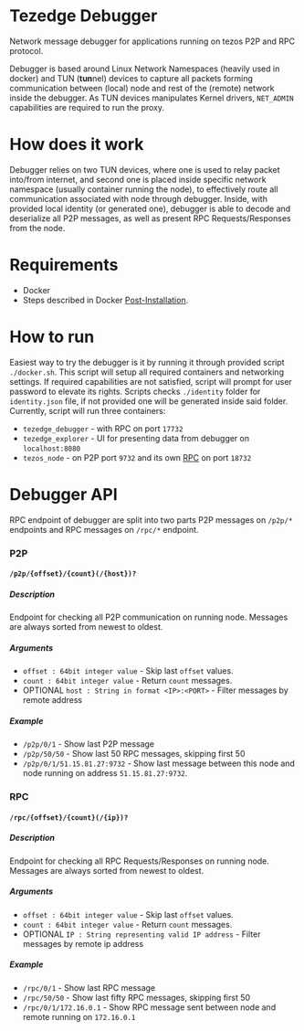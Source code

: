 Tezedge Debugger
================
Network message debugger for applications running on tezos P2P and RPC protocol.

Debugger is based around Linux Network Namespaces (heavily used in docker) and TUN  (**tun**nel) devices to capture 
all packets forming communication between (local) node and rest of the (remote) network inside the debugger. 
As TUN devices manipulates Kernel drivers, `NET_ADMIN` capabilities are required to run the proxy.

How does it work
================
Debugger relies on two TUN devices, where one is used to relay packet into/from internet, and second one is
placed inside specific network namespace (usually container running the node), to effectively route all communication 
associated with node through debugger. Inside, with provided local identity (or generated one), debugger is able to decode and deserialize
all P2P messages, as well as present RPC Requests/Responses from the node.

Requirements
============
* Docker
* Steps described in Docker [Post-Installation](https://docs.docker.com/engine/install/linux-postinstall/). 

How to run
==========
Easiest way to try the debugger is it by running it through provided script `./docker.sh`. This script will setup
all required containers and networking settings. If required capabilities are not satisfied, script will prompt for user
password to elevate its rights. Scripts checks `./identity` folder for `identity.json` file, if not provided one will be
generated inside said folder. Currently, script will run three containers:
* `tezedge_debugger` - with RPC on port `17732`
* `tezedge_explorer` - UI for presenting data from debugger on `localhost:8080`
* `tezos_node` - on P2P port `9732` and its own [RPC](https://tezos.gitlab.io/api/rpc.html) on port `18732`

Debugger API
============
RPC endpoint of debugger are split into two parts P2P messages on `/p2p/*` endpoints and RPC messages on `/rpc/*` endpoint.
### P2P
#### `/p2p/{offset}/{count}(/{host})?`
##### Description
Endpoint for checking all P2P communication on running node. 
Messages are always sorted from newest to oldest.
##### Arguments
* `offset : 64bit integer value` - Skip last `offset` values.
* `count : 64bit integer value` - Return `count` messages.
* OPTIONAL `host : String in format <IP>:<PORT>` - Filter messages by remote address
##### Example
* `/p2p/0/1` - Show last P2P message
* `/p2p/50/50` - Show last 50 RPC messages, skipping first 50
* `/p2p/0/1/51.15.81.27:9732` - Show last message between this node and node running on address `51.15.81.27:9732`.

### RPC
#### `/rpc/{offset}/{count}(/{ip})?`
##### Description
Endpoint for checking all RPC Requests/Responses on running node.
Messages are always sorted from newest to oldest.
##### Arguments
* `offset : 64bit integer value` - Skip last `offset` values.
* `count : 64bit integer value` - Return `count` messages.
* OPTIONAL `IP : String representing valid IP address` - Filter messages by remote ip address
##### Example
* `/rpc/0/1` - Show last RPC message
* `/rpc/50/50` - Show last fifty RPC messages, skipping first 50
* `/rpc/0/1/172.16.0.1` - Show RPC message sent between node and remote running on `172.16.0.1`
